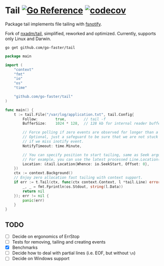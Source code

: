 # Tail [![Go Reference](https://img.shields.io/badge/go-pkg-00ADD8)](https://pkg.go.dev/github.com/go-faster/tail#section-documentation) [![codecov](https://img.shields.io/codecov/c/github/go-faster/tail?label=cover)](https://codecov.io/gh/go-faster/tail)

Package tail implements file tailing with [fsnotify](https://github.com/fsnotify/fsnotify).

Fork of [nxadm/tail](https://github.com/nxadm/tail), simplified, reworked and optimized.
Currently, supports only Linux and Darwin.

```console
go get github.com/go-faster/tail
```

```go
package main

import (
	"context"
	"fmt"
	"io"
	"os"
	"time"

	"github.com/go-faster/tail"
)

func main() {
	t := tail.File("/var/log/application.txt", tail.Config{
		Follow:        true,        // tail -f
		BufferSize:    1024 * 128,  // 128 kb for internal reader buffer

		// Force polling if zero events are observed for longer than a minute.
		// Optional, just a safeguard to be sure that we are not stuck forever
		// if we miss inotify event.
		NotifyTimeout: time.Minute,

		// You can specify position to start tailing, same as Seek arguments.
		// For example, you can use the latest processed Line.Location() value.
		Location: &tail.Location{Whence: io.SeekStart, Offset: 0},
	})
	ctx := context.Background()
	// Enjoy zero allocation fast tailing with context support.
	if err := t.Tail(ctx, func(ctx context.Context, l *tail.Line) error {
		_, _ = fmt.Fprintln(os.Stdout, string(l.Data))
		return nil
	}); err != nil {
		panic(err)
	}
}
```

## TODO
- [ ] Decide on ergonomics of ErrStop
- [ ] Tests for removing, tailing and creating events
- [x] Benchmarks
- [ ] Decide how to deal with partial lines (i.e. EOF, but without `\n`)
- [ ] Decide on Windows support
